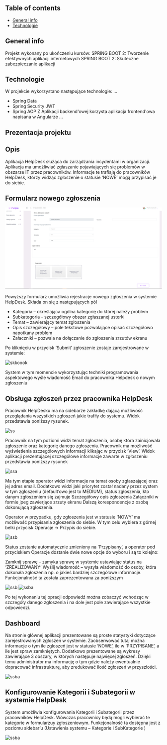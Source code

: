 ## Table of contents
* [General info](#general-info)
* [Technologie](#Technologie)

## General info
Projekt wykonany po ukończeniu kursów:
SPRING BOOT 2: Tworzenie efektywnych aplikacji internetowych
SPRING BOOT 2: Skuteczne zabezpieczanie aplikacji
	
## Technologie
W projekcie wykorzystano następujące technologie:
...
* Spring Data
* Spring Security JWT
* Spring AOP
Z Aplikacji backend'owej korzysta aplikacja frontend'owa napisana w Angularze
...

## Prezentacja projektu

## Opis
Aplikacja HelpDesk służąca do zarządzania incydentami w organizacji. Aplikacja ma umożliwiać zgłaszanie pojawiających się problemów w obszarze IT przez pracowników. Informacje te trafiają do pracowników HelpDesk, którzy widząc zgłoszenie o statusie ‘NOWE’ mogą przypisać je do siebie. 

## Formularz nowego zgłoszenia

![form](img/1.PNG)

Powyższy formularz umożliwia rejestracje nowego zgłoszenia w systemie HelpDesk. Składa on się z następujących pól
*	Kategoria – określająca ogólna kategorię do której należy problem
*	Subkategoria  - szczegółowy obszar zgłaszanej usterki
*	Temat – zawierający temat zgłoszenia
*	Opis szczegółowy – pole tekstowe pozwalające opisać szczegółowo napotkany problem
*	Załaczniki – pozwala na dołączanie do zgłoszenia zrzutów ekranu

Po kliknięciu w przycisk ‘Submit’ zgłoszenie zostaje zarejestrowane w systemie:

![skkoook](./2.png)

System w tym momencie wykorzystując techniki programowania aspektowego wyśle wiadomość Email do pracownika Helpdesk o nowym zgłoszeniu

## Obsługa zgłoszeń przez pracownika HelpDesk

Pracownik HelpDesku ma na sidebarze zakładkę dającą możliwość przeglądania wszystkich zgłoszeń jakie trafiły do systemu. Widok przedstawia poniższy rysunek.

![ss](./3.PNG)

Pracownik na tym poziomi widzi temat zgłoszenia, osobę która zainicjowała zgłoszenie oraz  kategorię danego zgłoszenia. Pracownik ma możliwość wyświetlenia szczegółowych informacji klikając w przycisk ‘View’. Widok aplikacji prezentującej szczegółowe informacje zawarte w zgłoszeniu przedstawia poniższy rysunek

![ssa](./4.PNG)

Ma tym etapie operator widzi informacje na temat osoby zgłaszającej oraz jej adres email. Dodatkowo widzi 
jaki priorytet został nadany przez system w tym zgłoszeniu (default’owo jest to MEDIUM), status zgłoszenia,
kto danym zgłoszeniem się zajmuje
Szczegółowy opis zgłoszenia
Załączniki w formie jpeg zawierjące zrzuty ekranu
Dalszą korespondencje z osobą dokonującą zgłoszenia.

Operator w przypadku, gdy zgłoszenia jest w statusie ‘NOWY’ ma możliwość przypisania zgłoszenia do siebie. W tym celu wybiera z górnej belki przycisk Operacje -> Przypis do siebie.

![ssb](./5.PNG)

Status zostanie automatycznie zmieniony na  ‘Przypisany’, a operator pod przyciskiem Operacje dostanie dwie nowe opcje do wyboru i są to kolejno:

Zamknij sprawę – zamyka sprawę w systemie ustawiając status na ‘ZREALIZOWANY’
Wyślij wiadomość – wysyła wiadomość do osoby, która dokonała zgłoszenia np. o jakieś bardziej szczegółowe informacje. Funkcjonalność ta została zaprezentowana za poniższym 

![ssb](./6.PNG)
![ssba](./7.PNG)

Po tej wykonaniu tej opracji odpowiedź można zobaczyć wchodząc w szczegóły danego zgłoszenia i na dole jest pole zawierające wszystkie odpowiedzi. 

## Dashboard

Na stronie głównej aplikacji prezentowane są proste  statystyki dotyczące zarejestrowanych zgłoszeń w systemie. Zaobserwować tutaj można informacje o tym ile zgloszeń jest w statusie ‘NOWE’, ile w ‘PRZYPISANE’, a ile jest spraw zamkniętych. Dodatkowo prezentowane są wykresy zawierające 3 obszary, w których następuje najwięcej zgłoszeń. Dzięki temu administrator ma informację o tym gdzie należy ewentualnie dopracować infrastrukturę, aby zredukować ilość zgłoszeń w przyszłości.

![ssba](./8.PNG)

## Konfigurowanie Kategorii i Subategorii w systemie HelpDesk

System umożliwia konfigurowania Kategorii i Subategorii przez pracowników HelpDesk. Wówczas pracownicy będą mogli wybierać te kategorie w formularzuy zgłoszeniowym. Funkcjonalność ta dostępna jest z poziomu sidebar’u (Ustawienia systemu – Kategorie i SubKategorie )

![ssba](./9.PNG)
